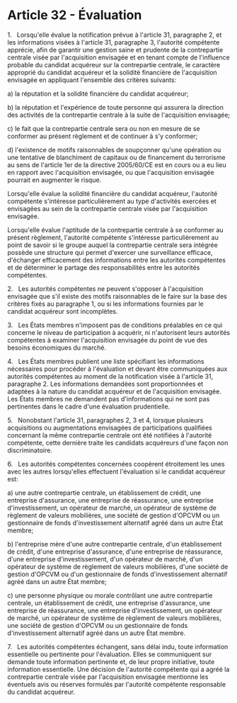 # Article 32 - Évaluation


1.   Lorsqu'elle évalue la notification prévue à l'article 31, paragraphe 2, et les informations visées à l'article 31, paragraphe 3, l'autorité compétente apprécie, afin de garantir une gestion saine et prudente de la contrepartie centrale visée par l'acquisition envisagée et en tenant compte de l'influence probable du candidat acquéreur sur la contrepartie centrale, le caractère approprié du candidat acquéreur et la solidité financière de l'acquisition envisagée en appliquant l'ensemble des critères suivants:

a) la réputation et la solidité financière du candidat acquéreur;

b) la réputation et l'expérience de toute personne qui assurera la direction des activités de la contrepartie centrale à la suite de l'acquisition envisagée;

c) le fait que la contrepartie centrale sera ou non en mesure de se conformer au présent règlement et de continuer à s'y conformer;

d) l'existence de motifs raisonnables de soupçonner qu'une opération ou une tentative de blanchiment de capitaux ou de financement du terrorisme au sens de l'article 1er de la directive 2005/60/CE est en cours ou a eu lieu en rapport avec l'acquisition envisagée, ou que l'acquisition envisagée pourrait en augmenter le risque.

Lorsqu'elle évalue la solidité financière du candidat acquéreur, l'autorité compétente s'intéresse particulièrement au type d'activités exercées et envisagées au sein de la contrepartie centrale visée par l'acquisition envisagée.

Lorsqu'elle évalue l'aptitude de la contrepartie centrale à se conformer au présent règlement, l'autorité compétente s'intéresse particulièrement au point de savoir si le groupe auquel la contrepartie centrale sera intégrée possède une structure qui permet d'exercer une surveillance efficace, d'échanger efficacement des informations entre les autorités compétentes et de déterminer le partage des responsabilités entre les autorités compétentes.

2.   Les autorités compétentes ne peuvent s'opposer à l'acquisition envisagée que s'il existe des motifs raisonnables de le faire sur la base des critères fixés au paragraphe 1, ou si les informations fournies par le candidat acquéreur sont incomplètes.

3.   Les États membres n'imposent pas de conditions préalables en ce qui concerne le niveau de participation à acquérir, ni n'autorisent leurs autorités compétentes à examiner l'acquisition envisagée du point de vue des besoins économiques du marché.

4.   Les États membres publient une liste spécifiant les informations nécessaires pour procéder à l'évaluation et devant être communiquées aux autorités compétentes au moment de la notification visée à l'article 31, paragraphe 2. Les informations demandées sont proportionnées et adaptées à la nature du candidat acquéreur et de l'acquisition envisagée. Les États membres ne demandent pas d'informations qui ne sont pas pertinentes dans le cadre d'une évaluation prudentielle.

5.   Nonobstant l'article 31, paragraphes 2, 3 et 4, lorsque plusieurs acquisitions ou augmentations envisagées de participations qualifiées concernant la même contrepartie centrale ont été notifiées à l'autorité compétente, cette dernière traite les candidats acquéreurs d'une façon non discriminatoire.

6.   Les autorités compétentes concernées coopèrent étroitement les unes avec les autres lorsqu'elles effectuent l'évaluation si le candidat acquéreur est:

a) une autre contrepartie centrale, un établissement de crédit, une entreprise d'assurance, une entreprise de réassurance, une entreprise d'investissement, un opérateur de marché, un opérateur de système de règlement de valeurs mobilières, une société de gestion d'OPCVM ou un gestionnaire de fonds d'investissement alternatif agréé dans un autre État membre;

b) l'entreprise mère d'une autre contrepartie centrale, d'un établissement de crédit, d'une entreprise d'assurance, d'une entreprise de réassurance, d'une entreprise d'investissement, d'un opérateur de marché, d'un opérateur de système de règlement de valeurs mobilières, d'une société de gestion d'OPCVM ou d'un gestionnaire de fonds d'investissement alternatif agréé dans un autre État membre;

c) une personne physique ou morale contrôlant une autre contrepartie centrale, un établissement de crédit, une entreprise d'assurance, une entreprise de réassurance, une entreprise d'investissement, un opérateur de marché, un opérateur de système de règlement de valeurs mobilières, une société de gestion d'OPCVM ou un gestionnaire de fonds d'investissement alternatif agréé dans un autre État membre.

7.   Les autorités compétentes échangent, sans délai indu, toute information essentielle ou pertinente pour l'évaluation. Elles se communiquent sur demande toute information pertinente et, de leur propre initiative, toute information essentielle. Une décision de l'autorité compétente qui a agréé la contrepartie centrale visée par l'acquisition envisagée mentionne les éventuels avis ou réserves formulés par l'autorité compétente responsable du candidat acquéreur.
